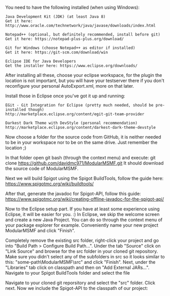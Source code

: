 You need to have the following installed (when using Windows):
	
	Java Development Kit (JDK) (at least Java 8)
	Get it here: http://www.oracle.com/technetwork/java/javase/downloads/index.html
	
	Notepad++ (optional, but definitely recommended, install before git)
	Get it here: https://notepad-plus-plus.org/download/
	
	Git for Windows (choose Notepad++ as editor if installed)
	Get it here: https://git-scm.com/download/win
	
	Eclipse IDE for Java Developers
	Get the installer here: https://www.eclipse.org/downloads/
	
After installing all these, choose your eclipse workspace, for the plugin the
location is not important, but you will have your testserver there if you don't
reconfigure your personal AutoExport.xml, more on that later.
  
Install those in Eclipse once you've got it up and running:
	
	EGit - Git Integration for Eclipse (pretty much needed, should be pre-installed though)
	http://marketplace.eclipse.org/content/egit-git-team-provider
	
	Darkest Dark Theme with DevStyle (personal recommendation)
	http://marketplace.eclipse.org/content/darkest-dark-theme-devstyle
	
Now choose a folder for the source code from GitHub, it is neither needed to be
in your workspace nor to be on the same drive. Just remember the location ;)

In that folder open git bash (through the context menu) and execute:
git clone https://github.com/davidmc971/ModularMSMF.git
It should download the source code of ModularMSMF.

Next we will build Spigot using the Spigot BuildTools, follow the guide here:
https://www.spigotmc.org/wiki/buildtools/

After that, generate the javadoc for Spigot-API, follow this guide:
https://www.spigotmc.org/wiki/creating-offline-javadoc-for-the-spigot-api/

Now to the Eclipse setup part.
If you have at least some experience using Eclipse, it will be easier for you. :)
In Eclipse, we skip the welcome screen and create a new Java Project.
You can do so through the context menu of your package explorer for example.
Conveniently name your new project ModularMSMF and click "Finish".

Completely remove the existing src folder, right-click your project and
go into "Build Path > Configure Build Path...". Under the tab "Source" click
on "Link Source" and browse for the src folder in your cloned git repository.
Make sure you didn't select any of the subfolders in src so it looks similar
to this: "some-path\ModularMSMF\src" and click "Finish".
Next, under the "Libraries" tab click on classpath and then on
"Add External JARs...". Navigate to your Spigot BuildTools folder and select
the file




Navigate to your cloned git reporsitory and select the "src" folder.
Click next. Now we include the Spigot-API to the classpath of our project:
